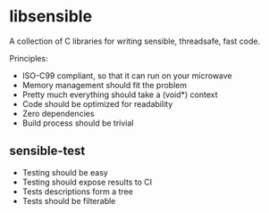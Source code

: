 # libsensible

A collection of C libraries for writing sensible, threadsafe, fast code.

Principles:

* ISO-C99 compliant, so that it can run on your microwave
* Memory management should fit the problem
* Pretty much everything should take a (void*) context
* Code should be optimized for readability
* Zero dependencies
* Build process should be trivial

## sensible-test

* Testing should be easy
* Testing should expose results to CI
* Tests descriptions form a tree
* Tests should be filterable
